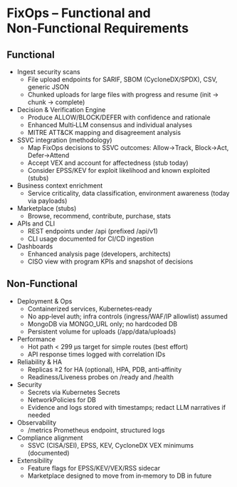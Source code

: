 # FixOps – Functional and Non‑Functional Requirements

## Functional
- Ingest security scans
  - File upload endpoints for SARIF, SBOM (CycloneDX/SPDX), CSV, generic JSON
  - Chunked uploads for large files with progress and resume (init → chunk → complete)
- Decision & Verification Engine
  - Produce ALLOW/BLOCK/DEFER with confidence and rationale
  - Enhanced Multi‑LLM consensus and individual analyses
  - MITRE ATT&CK mapping and disagreement analysis
- SSVC integration (methodology)
  - Map FixOps decisions to SSVC outcomes: Allow→Track, Block→Act, Defer→Attend
  - Accept VEX and account for affectedness (stub today)
  - Consider EPSS/KEV for exploit likelihood and known exploited (stubs)
- Business context enrichment
  - Service criticality, data classification, environment awareness (today via payloads)
- Marketplace (stubs)
  - Browse, recommend, contribute, purchase, stats
- APIs and CLI
  - REST endpoints under /api (prefixed /api/v1)
  - CLI usage documented for CI/CD ingestion
- Dashboards
  - Enhanced analysis page (developers, architects)
  - CISO view with program KPIs and snapshot of decisions

## Non‑Functional
- Deployment & Ops
  - Containerized services, Kubernetes‑ready
  - No app‑level auth; infra controls (ingress/WAF/IP allowlist) assumed
  - MongoDB via MONGO_URL only; no hardcoded DB
  - Persistent volume for uploads (/app/data/uploads)
- Performance
  - Hot path < 299 μs target for simple routes (best effort)
  - API response times logged with correlation IDs
- Reliability & HA
  - Replicas ≥2 for HA (optional), HPA, PDB, anti‑affinity
  - Readiness/Liveness probes on /ready and /health
- Security
  - Secrets via Kubernetes Secrets
  - NetworkPolicies for DB
  - Evidence and logs stored with timestamps; redact LLM narratives if needed
- Observability
  - /metrics Prometheus endpoint, structured logs
- Compliance alignment
  - SSVC (CISA/SEI), EPSS, KEV, CycloneDX VEX minimums (documented)
- Extensibility
  - Feature flags for EPSS/KEV/VEX/RSS sidecar
  - Marketplace designed to move from in‑memory to DB in future

